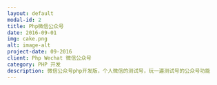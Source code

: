 ```yaml
---
layout: default
modal-id: 2
title: Php微信公众号
date: 2016-09-01
img: cake.png
alt: image-alt
project-date: 09-2016
client: Php Wechat 微信公众号
category: PHP 开发
description: 微信公众号php开发版，个人微信的测试号，玩一遍测试号的公众号功能
---
```


